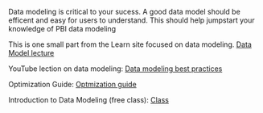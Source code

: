 Data modeling is critical to your sucess.  A good data model should be efficent and easy for users to understand.  This should help jumpstart your knowledge of PBI data modeling


This is one small part from the Learn site focused on data modeling.  [Data Model lecture](https://docs.microsoft.com/en-us/learn/modules/model-data-power-bi/)

YouTube lection on data modeling:  [Data modeling best practices](https://www.youtube.com/watch?v=kiVXI7zjSzY&t=198s) 

Optimization Guide: [Optmization guide](https://docs.microsoft.com/en-us/power-bi/guidance/power-bi-optimization) 

Introduction to Data Modeling (free class): [Class](https://www.sqlbi.com/p/introduction-to-data-modeling-for-power-bi-video-course/)



